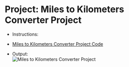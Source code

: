 # Project: Miles to Kilometers Converter Project
- Instructions:<br>

- [Miles to Kilometers Converter Project Code](main.py)

- Output:<br>
![Miles to Kilometers Converter Project](../assets/img/27_project.png)
